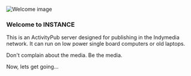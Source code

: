 ![Welcome image](/helpimages/welcome.jpg)
### Welcome to INSTANCE
This is an ActivityPub server designed for publishing in the Indymedia network. It can run on low power single board computers or old laptops.

Don't complain about the media. Be the media.

Now, lets get going...
